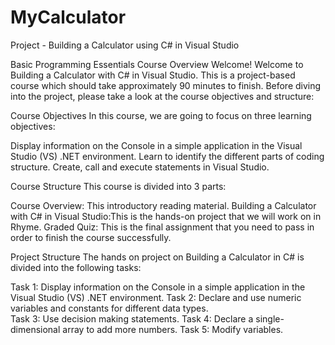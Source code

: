 # MyCalculator
Project - Building a Calculator using C# in Visual Studio

Basic Programming Essentials Course Overview
Welcome!
Welcome to Building a Calculator with C# in Visual Studio. This is a project-based course which should take approximately 90 minutes to finish. Before diving into the project, please take a look at the course objectives and structure:      

Course Objectives
In this course, we are going to focus on three learning objectives:

Display information on the Console in a simple application in the Visual Studio (VS) .NET environment.
Learn to identify the different parts of coding structure.
Create, call and execute statements in Visual Studio.

Course Structure
This course is divided into 3 parts:

Course Overview: This introductory reading material.
Building a Calculator with C# in Visual Studio:This is the hands-on project that we will work on in Rhyme.
Graded Quiz: This is the final assignment that you need to pass in order to finish the course successfully.

Project Structure
The hands on project on Building a Calculator in C# is divided into the following tasks:

Task 1: Display information on the Console in a simple application in the Visual Studio (VS) .NET environment.
Task 2: Declare and use numeric variables and constants for different data types.   
Task 3: Use decision making statements. 
Task 4: Declare a single-dimensional array to add more numbers.
Task 5: Modify variables.